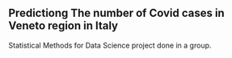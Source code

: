 ## Predictiong The number of Covid cases in Veneto region in Italy

Statistical Methods for Data Science project done in a group.
